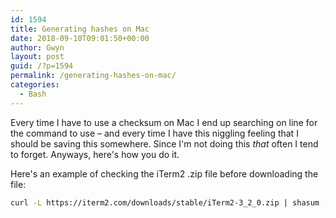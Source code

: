 ```yaml
---
id: 1594
title: Generating hashes on Mac
date: 2018-09-10T09:01:50+00:00
author: Gwyn
layout: post
guid: /?p=1594
permalink: /generating-hashes-on-mac/
categories:
  - Bash
---
```

Every time I have to use a checksum on Mac I end up searching on line for the command to use &#8211; and every time I have this niggling feeling that I should be saving this somewhere. Since I'm not doing this _that_ often I tend to forget. Anyways, here's how you do it.

Here's an example of checking the iTerm2 .zip file before downloading the file:

```bash
curl -L https://iterm2.com/downloads/stable/iTerm2-3_2_0.zip | shasum -a 256
```